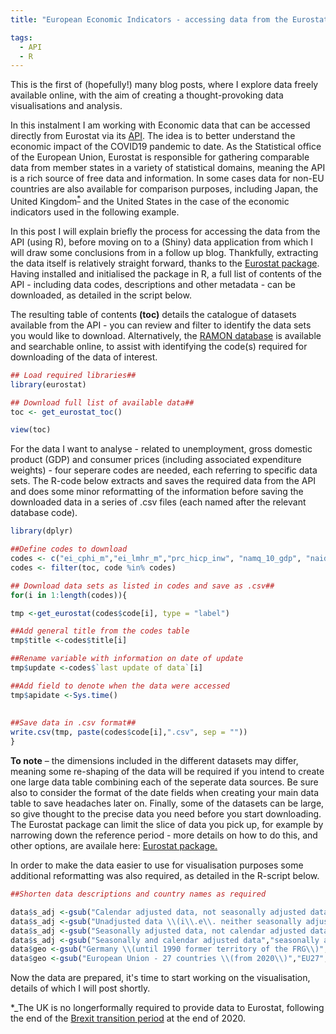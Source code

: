 ```yaml
---
title: "European Economic Indicators - accessing data from the Eurostat API"

tags:
  - API
  - R
---
```


This is the first of (hopefully!) many blog posts, where I explore data freely available online, with the aim of creating a thought-provoking data visualisations and analysis.  

In this instalment I am working with Economic data that can be accessed directly from Eurostat via its [API](https://ec.europa.eu/eurostat/online-help/public/en/API_06_DataQuery_en/). The idea is to better understand the economic impact of the COVID19 pandemic to date. As the Statistical office of the European Union, Eurostat is responsible for gathering comparable data from member states in a variety of statistical domains, meaning the API is a rich source of free data and information. In some cases data for non-EU countries are also available for comparison purposes, including Japan, the United Kingdom<sup>[*](#myfootnote)</sup> and the United States in the case of the economic indicators used in the following example.  

In this post I will explain briefly the process for accessing the data from the API (using R), before moving on to a (Shiny) data application from which I will draw some conclusions from in a follow up blog. Thankfully, extracting the data itself is relatively straight forward, thanks to the [Eurostat package](http://ropengov.github.io/eurostat/articles/website/eurostat_tutorial.html). Having installed and initialised the package in R, a full list of contents of the API - including data codes, descriptions and other metadata - can be downloaded, as detailed in the script below.  

The resulting table of contents **(toc)** details the catalogue of datasets available from the API - you can review and filter to identify the data sets you would like to download. Alternatively, the [RAMON database](https://ec.europa.eu/eurostat/ramon/nomenclatures/index.cfm?TargetUrl=LST_NOM&StrGroupCode=SCL&StrLanguageCode=EN) is available and searchable online, to assist with identifying the code(s) required for downloading of the data of interest.

```r
## Load required libraries##
library(eurostat)

## Download full list of available data##
toc <- get_eurostat_toc()

view(toc)

```
  
For the data I want to analyse - related to unemployment, gross domestic product (GDP) and consumer prices (including associated expenditure weights) - four seperare codes are needed, each referring to specific data sets. The R-code below extracts and saves the required data from the API and does some minor reformatting of the information before saving the downloaded data in a series of .csv files (each named after the relevant database code). 

```r
library(dplyr)

##Define codes to download
codes <- c("ei_cphi_m","ei_lmhr_m","prc_hicp_inw", "namq_10_gdp", "naidq_10_gdp")
codes <- filter(toc, code %in% codes)

## Download data sets as listed in codes and save as .csv##
for(i in 1:length(codes)){

tmp <-get_eurostat(codes$code[i], type = "label")

##Add general title from the codes table
tmp$title <-codes$title[i]

##Rename variable with information on date of update  
tmp$update <-codes$`last update of data`[i]

##Add field to denote when the data were accessed
tmp$apidate <-Sys.time()
  
    
##Save data in .csv format##
write.csv(tmp, paste(codes$code[i],".csv", sep = ""))
}
```

**To note** – the dimensions included in the different datasets may differ, meaning some re-shaping of the data will be required if you intend to create one large data table combining each of the seperate data sources. Be sure also to consider the format of the date fields when creating your main data table to save headaches later on. Finally, some of the datasets can be large, so give thought to the precise data you need before you start downloading. The Eurostat package can limit the slice of data you pick up, for example by narrowing down the reference period - more details on how to do this, and other options, are availale here: [Eurostat package.](http://ropengov.github.io/eurostat/articles/website/eurostat_tutorial.html)  

In order to make the data easier to use for visualisation purposes some additional reformatting was also required, as detailed in the R-script below. 

```r
##Shorten data descriptions and country names as required

data$s_adj <-gsub("Calendar adjusted data, not seasonally adjusted data","calendar adjusted",data$s_adj)
data$s_adj <-gsub("Unadjusted data \\(i\\.e\\. neither seasonally adjusted nor calendar adjusted data\\)","unadjusted",data$s_adj)
data$s_adj <-gsub("Seasonally adjusted data, not calendar adjusted data","seasonally adjusted",data$s_adj)
data$s_adj <-gsub("Seasonally and calendar adjusted data","seasonally and calendar adjusted",data$s_adj)
data$geo <-gsub("Germany \\(until 1990 former territory of the FRG\\)","Germany",data$geo)
data$geo <-gsub("European Union - 27 countries \\(from 2020\\)","EU27",data$geo)

```
Now the data are prepared, it's time to start working on the visualisation, details of which I will post shortly.
    
      
<a name="myfootnote">*</a>_The UK is no longerformally required to provide data to Eurostat, following the end of the [Brexit transition period](https://ec.europa.eu/eurostat/web/products-eurostat-news/-/WDN-20200201-1) at the end of 2020.
